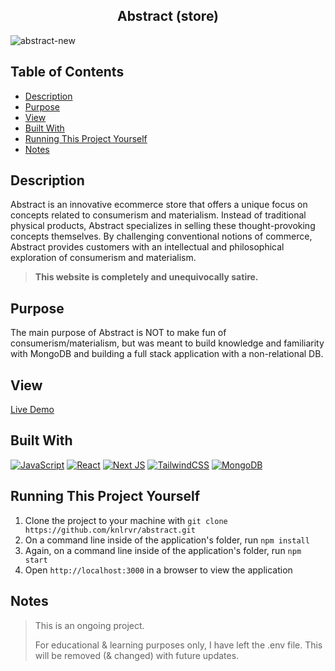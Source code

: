 <h2 align="center"> Abstract (store) </h2>

![abstract-new](https://user-images.githubusercontent.com/91632194/235236272-d957cdf4-3352-4417-b561-07ac65b18ec4.png)

## Table of Contents
- [Description](#description)
- [Purpose](#purpose)
- [View ](#view)
- [Built With](#built-with)
- [Running This Project Yourself ](#running-this-project-yourself)
- [Notes](#notes)

<a name="description"></a>
## Description
Abstract is an innovative ecommerce store that offers a unique focus on concepts related to consumerism and materialism. Instead of traditional physical products, Abstract specializes in selling these thought-provoking concepts themselves. By challenging conventional notions of commerce, Abstract provides customers with an intellectual and philosophical exploration of consumerism and materialism.

> **This website is completely and unequivocally satire.**

<a name="purpose"></a>
## Purpose
The main purpose of Abstract is NOT to make fun of consumerism/materialism, but was meant to build knowledge and familiarity with MongoDB and building a full stack application with a non-relational DB. 

<a name="view"></a>
## View 
[Live Demo](https://abstract-knlrvr.vercel.app/)

<a name="built-with"></a>
## Built With
[![JavaScript](https://img.shields.io/badge/javascript-%23323330.svg?style=for-the-badge&logo=javascript&logoColor=%23F7DF1E)](https://developer.mozilla.org/en-US/docs/Web/JavaScript) [![React](https://img.shields.io/badge/react-%2320232a.svg?style=for-the-badge&logo=react&logoColor=%2361DAFB)](https://react.dev/) [![Next JS](https://img.shields.io/badge/Next-black?style=for-the-badge&logo=next.js&logoColor=white)](https://nextjs.org/) [![TailwindCSS](https://img.shields.io/badge/tailwindcss-%2338B2AC.svg?style=for-the-badge&logo=tailwind-css&logoColor=white)](https://tailwindcss.com/docs/installation) [![MongoDB](https://img.shields.io/badge/MongoDB-%234ea94b.svg?style=for-the-badge&logo=mongodb&logoColor=white)](https://www.mongodb.com/) 

<a name="running-this-project-yourself"></a>
## Running This Project Yourself 
1. Clone the project to your machine with `git clone https://github.com/knlrvr/abstract.git`
2. On a command line inside of the application's folder, run `npm install`
3. Again, on a command line inside of the application's folder, run `npm start`
4. Open `http://localhost:3000` in a browser to view the application

<a name="notes"></a>
## Notes
> This is an ongoing project. 
> 
> For educational & learning purposes only, I have left the .env file. This will be removed (& changed) with future updates. 
